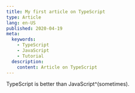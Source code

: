 ```yaml
---
title: My first article on TypeScript
type: Article
lang: en-US
published: 2020-04-19
meta:
  keywords:
    - TypeScript
    - JavaScript
    - Tutorial
  description:
    content: Article on TypeScript
---
```


TypeScript is better than JavaScript^(sometimes).
